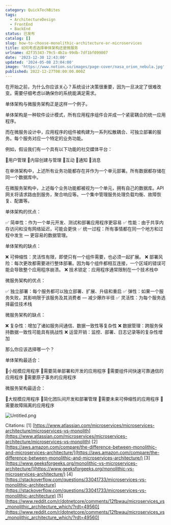 ```yaml
---
category: QuickTechBites
tags:
  - ArchitectureDesign
  - FrontEnd
  - BackEnd
status: 已发布
catalog: []
slug: how-to-choose-monolithic-architecture-or-microservices
title: 如何考虑选择单体架构还是微服务
urlname: d2f35343-79c5-4b2a-99db-7df1bf099007
date: '2023-12-30 12:43:00'
updated: '2024-05-08 23:04:00'
image: 'https://www.notion.so/images/page-cover/nasa_orion_nebula.jpg'
published: 2022-12-27T08:00:00.000Z
---
```


在开始之前，为什么你应该关心？系统设计决策很重要，因为一旦决定了很难改变。需要仔细考虑以确保你的系统能满足需求。


单体架构与微服务架构正是这样一个例子。


单体架构是一种软件设计模式，所有应用程序组件合并成一个紧密耦合的统一应用程序。


而在微服务设计中，应用程序的组件被构建为一系列松散耦合、可独立部署的服务。每个服务对应一个特定的业务功能。


例如，假设我们有一个具有以下功能的社交媒体平台：


🔸用户管理
🔸内容创建与管理
🔸互动
🔸通知
🔸消息


在单体架构中，上述所有业务功能都存在并作为一个单元部署。所有数据都存储在同一个数据库中。


在微服务架构中，上述每个业务功能都被视为一个单元，拥有自己的数据库。API 网关将请求路由到服务，聚合响应等。一个集中管理服务处理负载均衡、故障恢复、配置等。


单体架构的优点：


✅ 简单性：作为一个单元开发、测试和部署应用程序更容易
✅ 性能：由于共享内存访问和没有网络延迟，可能会更快
✅ 统一过程：所有事情都在同一个地方和过程中发生 — 更容易的数据管理。


单体架构的缺点：


❌ 可伸缩性：灵活性有限，即使只有一个组件需要，也必须一起扩展。
❌ 部署风险：每次更改都需要进行整体部署。因为每个组件都相互连接，一个区域的错误可能会导致整个应用程序崩溃。
❌ 技术锁定：应用程序通常限制在一个技术栈中


微服务架构的优点：


✅ 独立部署：每个服务都可以独立部署、扩展、升级和重启
✅ 弹性：如果一个服务失败，其影响限于该服务及其消费者 — 减少爆炸半径
✅ 灵活性：为每个服务选择最佳技术栈


微服务架构的缺点：


❌ 复杂性：增加了诸如服务间通信、数据一致性等复杂性
❌ 数据管理：跨服务保持数据一致性可能具有挑战性
❌ 运营开销：监控、部署、日志记录等的复杂性增加


那么你应该选择哪一个？


单体架构最适合：


🔹小规模应用程序
🔹需要简单部署和开发的应用程序
🔹需要组件间快速可靠通信的应用程序
🔹需要原子事务的应用程序


微服务架构最适合：


🔸大规模应用程序
🔸简化团队间开发和部署管理
🔸需要未来可伸缩性的应用程序
🔸需要故障隔离的应用程序


![Untitled.png](https://prod-files-secure.s3.us-west-2.amazonaws.com/5d24fe63-e567-4804-86f9-9fdc62e13082/8d149051-cc00-4198-a3d7-e00805eb8f9e/Untitled.png?X-Amz-Algorithm=AWS4-HMAC-SHA256&X-Amz-Content-Sha256=UNSIGNED-PAYLOAD&X-Amz-Credential=ASIAZI2LB4666KW5DJIR%2F20250302%2Fus-west-2%2Fs3%2Faws4_request&X-Amz-Date=20250302T053755Z&X-Amz-Expires=3600&X-Amz-Security-Token=IQoJb3JpZ2luX2VjEH4aCXVzLXdlc3QtMiJIMEYCIQC5dMuUKIqV%2FpnWWoxXcx2GAemg35vhJfs3xB9yRuwPcAIhALz4JsOl0xlErG4nLRwpRfcxoxbCnvYUtB%2BMQmM9NGxBKogECLb%2F%2F%2F%2F%2F%2F%2F%2F%2F%2FwEQABoMNjM3NDIzMTgzODA1Igy7RGruq7WVIzViEeIq3ANJm8Pa23LfvLfNzEMkVvbZti8mkZaDBNiv65e6B5ytjSSaKcHki9NFHj1%2FPqGEWht7CtH4A3sO4vnrwFfyuLYYNfUtis5PTe%2BoAoHequP0li5W6QZ5jnE7VNezBvPecDKmrCV1zzGCtiPDIsZrVXifGXL5Ny7llYoW5lUu9%2FRqoA2XRvQGweY6q54I8rxI0WUqDl3TbaBwGuxfg8blWADQ79PAIQK%2BimP6YHKb5hQdNG36UBX0GmuQNnjfb%2B%2Fsqt%2FtafH6uMPurgvbwpu%2FiwikwG2mVLLYZwh365XBgJ%2BYsdQ75ME1Ue%2FIFJiOW8Ur%2FDQhpxmOqUBnQRuo1w6C8EYG6dMIJAOnyqe%2B6Q8YOvCjkDtTYJN7BxQa7EmrcXWhTxp8IhfN83UiBsciqjTaU211dCFGPZrS1JB0vVg7tZgJFzbXbbgu0DQxzIvCny4NlD0MwKUA%2FIHjSP9Fy3orjusELVk%2FC%2FDWuAqxHP5OYjnct0Iyez5rLUxUExbcoSEj%2FCKMQ14BVt7XM4u3MF2A5jfBo2QJDdyubnxGCvg6ZDdVvs%2Bv6mq68XlemmzUTMFi3btPmddjU4yjzaC2CUB79GpPYQTBLKDgImmu3IpVEPej4kUj%2F4bPV31d1RP2YjDR1Y%2B%2BBjqkATQim%2FyL0l6HmyTktlNxXW0h80sxSQ%2BwKpiLbJ4AZgQEA1XQpoV5JdOuR0uD9bg17CRJCP5Du3P%2BFMK4nIxytxJ9gPNo29tdtsGbbi%2FaIN4wGGfyfXNOdkh%2F8Cwv00g2KDjDu6wqEpMp8%2FhQ1e2hIqVntt6Aoho7LVRaCMt1uctVgVN1PnxBgVHCKY%2Ba3ERmKJaUPNDSaaJ6l3XeW9FGeSPljFC0&X-Amz-Signature=48defae09867c14c4e328c0ffd6efe1f73985e80e7995f20d1c8db117009b206&X-Amz-SignedHeaders=host&x-id=GetObject)


Citations:
[1] [https://www.atlassian.com/microservices/microservices-architecture/microservices-vs-monolith](https://www.atlassian.com/microservices/microservices-architecture/microservices-vs-monolith)
[2] [https://aws.amazon.com/compare/the-difference-between-monolithic-and-microservices-architecture/](https://aws.amazon.com/compare/the-difference-between-monolithic-and-microservices-architecture/)
[3] [https://www.geeksforgeeks.org/monolithic-vs-microservices-architecture/](https://www.geeksforgeeks.org/monolithic-vs-microservices-architecture/)
[4] [https://stackoverflow.com/questions/33041733/microservices-vs-monolithic-architecture](https://stackoverflow.com/questions/33041733/microservices-vs-monolithic-architecture)
[5] [https://www.reddit.com/r/dotnetcore/comments/12fbwau/microservices_vs_monolithic_architecture_which/?rdt=49560](https://www.reddit.com/r/dotnetcore/comments/12fbwau/microservices_vs_monolithic_architecture_which/?rdt=49560)

